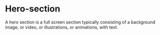 # Hero-section
A hero section is a full screen section typically consisting of a background image, or video, or illustrations, or animations, with text.
